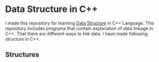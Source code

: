 # Data Structure in C++
I made this repository for learning [Data Structure](https://en.wikipedia.org/wiki/Data_structure) in C++ Language. This repository includes programs that contain explanation of data linkage in C++. That there are different ways to link data.
I have made following structure in C++.
## Structures
